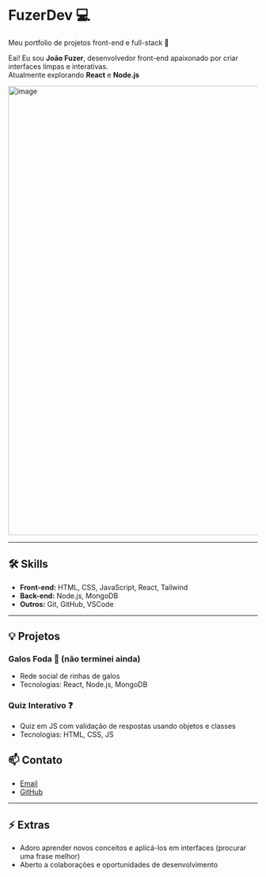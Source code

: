 # FuzerDev 💻
Meu portfolio de projetos front-end e full-stack 🚀

Eai! Eu sou **João Fuzer**, desenvolvedor front-end apaixonado por criar interfaces limpas e interativas.  
Atualmente explorando **React** e **Node.js**

<img width="1065" height="907" alt="image" src="https://github.com/user-attachments/assets/cafbfbde-98c0-4c9a-9bbf-91d122fa093a" />


---

## 🛠️ Skills
- **Front-end:** HTML, CSS, JavaScript, React, Tailwind  
- **Back-end:** Node.js, MongoDB
- **Outros:** Git, GitHub, VSCode  

---

## 💡 Projetos

### Galos Foda 🐓 (não terminei ainda)
- Rede social de rinhas de galos
- Tecnologias: React, Node.js, MongoDB  

### Quiz Interativo ❓
- Quiz em JS com validação de respostas usando objetos e classes  
- Tecnologias: HTML, CSS, JS  

## 📫 Contato
- [Email](mailto:fuuzer_@hotmail.com)  
- [GitHub](https://github.com/Fuuuzer)  

---

## ⚡ Extras
- Adoro aprender novos conceitos e aplicá-los em interfaces (procurar uma frase melhor)
- Aberto a colaborações e oportunidades de desenvolvimento
